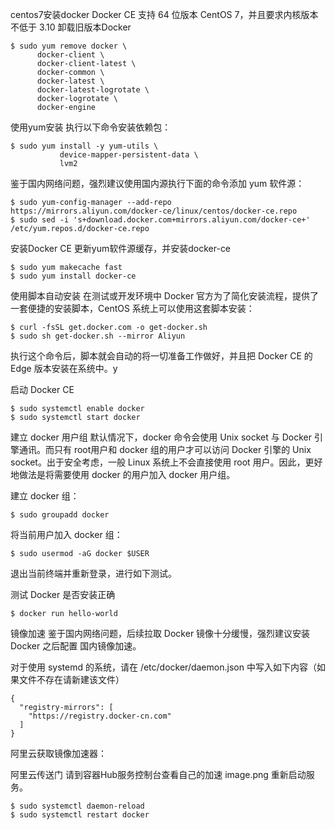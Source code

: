 centos7安装docker
Docker CE 支持 64 位版本 CentOS 7，并且要求内核版本不低于 3.10
卸载旧版本Docker
```
$ sudo yum remove docker \
      docker-client \
      docker-client-latest \
      docker-common \
      docker-latest \
      docker-latest-logrotate \
      docker-logrotate \
      docker-engine
```

使用yum安装
执行以下命令安装依赖包：
```
$ sudo yum install -y yum-utils \
           device-mapper-persistent-data \
           lvm2
```

鉴于国内网络问题，强烈建议使用国内源执行下面的命令添加 yum 软件源：
```
$ sudo yum-config-manager --add-repo https://mirrors.aliyun.com/docker-ce/linux/centos/docker-ce.repo
$ sudo sed -i 's+download.docker.com+mirrors.aliyun.com/docker-ce+' /etc/yum.repos.d/docker-ce.repo
```
安装Docker CE
更新yum软件源缓存，并安装docker-ce
```
$ sudo yum makecache fast
$ sudo yum install docker-ce
```
使用脚本自动安装
在测试或开发环境中 Docker 官方为了简化安装流程，提供了一套便捷的安装脚本，CentOS 系统上可以使用这套脚本安装：
```
$ curl -fsSL get.docker.com -o get-docker.sh
$ sudo sh get-docker.sh --mirror Aliyun
```
执行这个命令后，脚本就会自动的将一切准备工作做好，并且把 Docker CE 的 Edge 版本安装在系统中。y

启动 Docker CE
```
$ sudo systemctl enable docker
$ sudo systemctl start docker
```
建立 docker 用户组
默认情况下，docker 命令会使用 Unix socket 与 Docker 引擎通讯。而只有 root用户和 docker 组的用户才可以访问 Docker 引擎的 Unix socket。出于安全考虑，一般 Linux 系统上不会直接使用 root 用户。因此，更好地做法是将需要使用 docker 的用户加入 docker 用户组。

建立 docker 组：
```
$ sudo groupadd docker
```

将当前用户加入 docker 组：
```
$ sudo usermod -aG docker $USER
```
退出当前终端并重新登录，进行如下测试。

测试 Docker 是否安装正确
```
$ docker run hello-world
```
镜像加速
鉴于国内网络问题，后续拉取 Docker 镜像十分缓慢，强烈建议安装 Docker 之后配置 国内镜像加速。

对于使用 systemd 的系统，请在 /etc/docker/daemon.json 中写入如下内容（如果文件不存在请新建该文件）
```
{
  "registry-mirrors": [
    "https://registry.docker-cn.com"
  ]
}
```
阿里云获取镜像加速器：

阿里云传送门
请到容器Hub服务控制台查看自己的加速
image.png
重新启动服务。
```
$ sudo systemctl daemon-reload
$ sudo systemctl restart docker
```